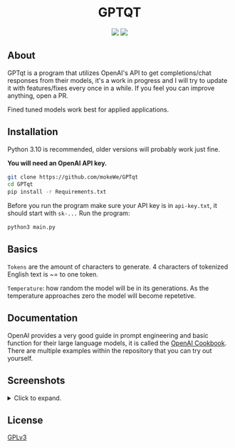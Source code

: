<h1 align="center">GPTQT</h1>

<p  align="center">
<img src="https://img.shields.io/badge/status-good-green?style=for-the-badge&logo=openai"/>
<img src="https://img.shields.io/badge/made%20with-python-red?style=for-the-badge&logo=python"/>
</p>

## About

GPTqt is a program that utilizes OpenAI's API to get completions/chat responses from their models, it's a work in progress and I will try to update it with features/fixes every once in a while. If you feel you can improve anything, open a PR.

Fined tuned models work best for applied applications.

## Installation

Python 3.10 is recommended, older versions will probably work just fine.

**You will need an OpenAI API key.**

```bash
git clone https://github.com/mokeWe/GPTqt
cd GPTqt
pip install -r Requirements.txt
```

Before you run the program make sure your API key is in `api-key.txt`, it should start with `sk-...` 
Run the program:

```bash
python3 main.py
```

## Basics

`Tokens` are the amount of characters to generate. 4 characters of tokenized English text is ~= to one token.

`Temperature`: how random the model will be in its generations. As the temperature approaches zero the model will become repetetive.

## Documentation

OpenAI provides a very good guide in prompt engineering and basic function for their large language models, it is called the [OpenAI Cookbook](https://github.com/openai/openai-cookbook). There are multiple examples within the repository that you can try out yourself.

## Screenshots

<details>
<summary>Click to expand.</summary>

![Screenshot](screenshots/requests.png)
![Screenshot](screenshots/chat.png)
![Screenshot](screenshots/chat_settings.png)

</details>

## License

[GPLv3](LICENSE)

